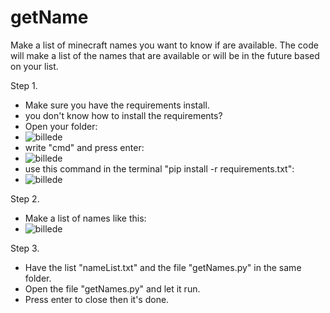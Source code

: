 # getName
Make a list of minecraft names you want to know if are available. 
The code will make a list of the names that are available or will be in the future based on your list.

Step 1.
- Make sure you have the requirements install.
- you don't know how to install the requirements?
- Open your folder:
- ![billede](https://github.com/Demonic-code/getName/assets/115573131/3e1716ea-94bc-45b3-95a7-0b9a469343c7)
- write "cmd" and press enter:
- ![billede](https://github.com/Demonic-code/getName/assets/115573131/18bb9594-1e7d-4386-aa3c-de5fc7c195e8)
- use this command in the terminal "pip install -r requirements.txt":
- ![billede](https://github.com/Demonic-code/getName/assets/115573131/15efaaec-16b8-4e91-8ed7-fa62dbc0184f)

Step 2.
- Make a list of names like this:
- ![billede](https://github.com/Demonic-code/getName/assets/115573131/61d6b7ad-9742-476d-ad7e-09801a4275ee)

Step 3.
- Have the list "nameList.txt" and the file "getNames.py" in the same folder.
- Open the file "getNames.py" and let it run.
- Press enter to close then it's done.

